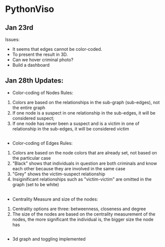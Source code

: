 # PythonViso
## Jan 23rd  ##
Issues:
- It seems that edges cannot be color-coded.
- To present the result in 3D.
- Can we hover criminal photo?
- Build a dashboard

## Jan 28th Updates: ##
- Color-coding of Nodes Rules:
 1. Colors are based on the relationships in the sub-graph (sub-edges), not the entire graph
 2. If one node is a suspect in one relationship in the sub-edges, it will be considered suspect;
 3. If one node has never been a suspect and is a victim in one of relationship in the sub-edges, it will be considered victim
##
- Color-coding of Edges Rules:
 1. Colors are based on the node colors that are already set, not based on the particular case
 2. "Black" shows that individuals in question are both criminals and know each other because they are involved in the same case
 3. "Grey" shows the victim-suspect relationship
 4. Insiginificant relationships such as "victim-victim" are omitted in the graph (set to be white)
##
- Centrality Measure and size of the nodes:
 1. Centrality options are three: betweenness, closeness and degree
 2. The size of the nodes are based on the centrality measurement of the nodes, the more significant the individual is, the bigger size the node has
##
- 3d graph and toggling implemented
